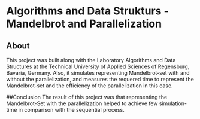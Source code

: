 # Algorithms and Data Strukturs - Mandelbrot and Parallelization
## About
This project was built along with the Laboratory Algorithms and Data Structures at the Technical University of Applied Sciences of Regensburg, Bavaria, Germany. Also, it simulates representing Mandelbrot-set with and without the parallelization, and measures the requered time to represent the Mandelbrot-set and the efficiency of the parallelization in this case.

##Conclusion
The result of this project was that representing the Mandelbrot-Set with the parallelization helped to achieve few simulation-time in comparison with the sequential process.
